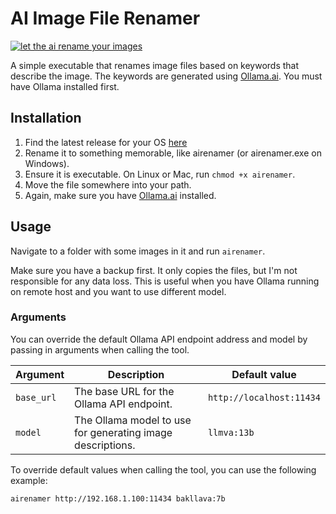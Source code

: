 # AI Image File Renamer

[![let the ai rename your images](https://img.youtube.com/vi/W4Bn73JHPZs/0.jpg)](https://www.youtube.com/watch?v=W4Bn73JHPZs)


A simple executable that renames image files based on keywords that describe the image. The keywords are generated using [Ollama.ai](https://ollama.ai). You must have Ollama installed first.

## Installation

1. Find the latest release for your OS [here](https://github.com/technovangelist/obm/releases/latest/)
2. Rename it to something memorable, like airenamer (or airenamer.exe on Windows).
3. Ensure it is executable. On Linux or Mac, run `chmod +x airenamer`.
4. Move the file somewhere into your path.
5. Again, make sure you have [Ollama.ai](https://ollama.ai) installed.

## Usage

Navigate to a folder with some images in it and run `airenamer`.

Make sure you have a backup first. It only copies the files, but I'm not responsible for any data loss.
This is useful when you have Ollama running on remote host and you want to use different model.

### Arguments

You can override the default Ollama API endpoint address and model by passing in arguments when calling the tool.

| Argument   | Description                                              | Default value                       |
| ---------- | -------------------------------------------------------- | -----------------------------      |
| `base_url` | The base URL for the Ollama API endpoint.                | `http://localhost:11434`           |
| `model`    | The Ollama model to use for generating image descriptions.| `llmva:13b`                        |

To override default values when calling the tool, you can use the following example:

```
airenamer http://192.168.1.100:11434 bakllava:7b
```


